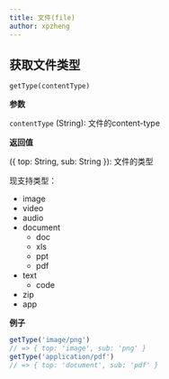 ```yaml
---
title: 文件(file)
author: xpzheng
---
```



## 获取文件类型

```
getType(contentType)
```

**参数**

`contentType` (String): 文件的content-type

**返回值**

({ top: String, sub: String }): 文件的类型

现支持类型：
- image
- video
- audio
- document
   - doc
   - xls
   - ppt
   - pdf
- text
   - code
- zip
- app

**例子**

```js
getType('image/png')
// => { top: 'image', sub: 'png' }
getType('application/pdf')
// => { top: 'document', sub: 'pdf' }
```

<example>
  <file-getType />
</example>